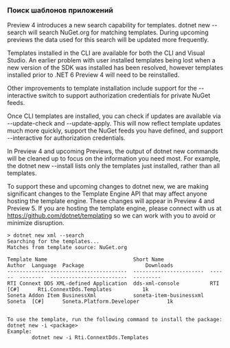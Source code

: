 ﻿### Поиск шаблонов приложений

Preview 4 introduces a new search capability for templates. dotnet new --search will search NuGet.org for matching templates. During upcoming previews the data used for this search will be updated more frequently.

Templates installed in the CLI are available for both the CLI and Visual Studio. An earlier problem with user installed templates being lost when a new version of the SDK was installed has been resolved, however templates installed prior to .NET 6 Preview 4 will need to be reinstalled.

Other improvements to template installation include support for the --interactive switch to support authorization credentials for private NuGet feeds.

Once CLI templates are installed, you can check if updates are available via --update-check and --update-apply. This will now reflect template updates much more quickly, support the NuGet feeds you have defined, and support --interactive for authorization credentials.

In Preview 4 and upcoming Previews, the output of dotnet new commands will be cleaned up to focus on the information you need most. For example, the dotnet new --install <package> lists only the templates just installed, rather than all templates.

To support these and upcoming changes to dotnet new, we are making significant changes to the Template Engine API that may affect anyone hosting the template engine. These changes will appear in Preview 4 and Preview 5. If you are hosting the template engine, please connect with us at https://github.com/dotnet/templating so we can work with you to avoid or minimize disruption.

```
> dotnet new xml --search
Searching for the templates...
Matches from template source: NuGet.org
 
Template Name                            Short Name               Author  Language  Package                    Downloads
---------------------------------------  -----------------------  ------  --------  -------------------------  ---------
RTI Connext DDS XML-defined Application  dds-xml-console          RTI     [C#]      Rti.ConnextDds.Templates          1k
Soneta Addon Item BusinessXml            soneta-item-businessxml  Soneta  [C#]      Soneta.Platform.Developer         1k
 
 
To use the template, run the following command to install the package: dotnet new -i <package>
Example:
        dotnet new -i Rti.ConnextDds.Templates
```
